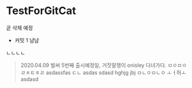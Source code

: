 # TestForGitCat
곧 삭제 예정
- 커밋 1
냠냠


ㄴㄴㄴㄴ
> 2020.04.09 벌써 5번째 출시예정일, 거짓말쟁이 onisley 다녀가다.
ㅁㅇㅁㅇ
ㄹㅊㅌㅎㄹ
asdassfas
ㄷㄴ
asdas
sdasd
hghjg
jbj
ㅁㄴㅇㅁㄴㅇ
ㅗㅓ허ㅗ
asdasd
